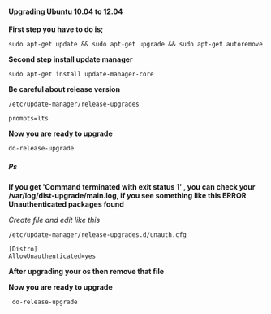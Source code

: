 #### Upgrading Ubuntu 10.04 to 12.04

**First step you have to do is;**

```
sudo apt-get update && sudo apt-get upgrade && sudo apt-get autoremove
```

**Second step install update manager**

```
sudo apt-get install update-manager-core
```

**Be careful about release version**

```
/etc/update-manager/release-upgrades

prompts=lts
```

**Now you are ready to upgrade**

```
do-release-upgrade
```


##### Ps

**If you get 'Command terminated with exit status 1' , you can check your /var/log/dist-upgrade/main.log, if you see something like this ERROR Unauthenticated packages found**

*Create file and edit like this*

```
/etc/update-manager/release-upgrades.d/unauth.cfg

[Distro]
AllowUnauthenticated=yes

```

**After upgrading your os then remove that file**

**Now you are ready to upgrade**

```
 do-release-upgrade
```
